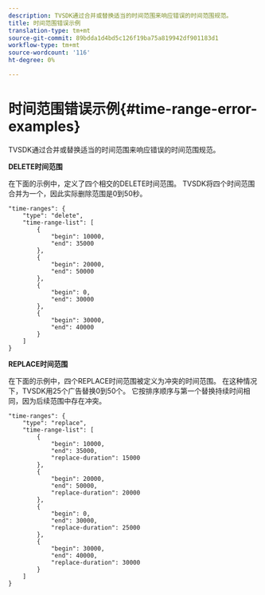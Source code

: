 ```yaml
---
description: TVSDK通过合并或替换适当的时间范围来响应错误的时间范围规范。
title: 时间范围错误示例
translation-type: tm+mt
source-git-commit: 89bdda1d4bd5c126f19ba75a819942df901183d1
workflow-type: tm+mt
source-wordcount: '116'
ht-degree: 0%

---
```



# 时间范围错误示例{#time-range-error-examples}

TVSDK通过合并或替换适当的时间范围来响应错误的时间范围规范。

**DELETE时间范围**

在下面的示例中，定义了四个相交的DELETE时间范围。 TVSDK将四个时间范围合并为一个，因此实际删除范围是0到50秒。

```
"time-ranges": {
    "type": "delete",
    "time-range-list": [
        {
            "begin": 10000,
            "end": 35000
        },
        {
            "begin": 20000,
            "end": 50000
        },
        {
            "begin": 0,
            "end": 30000
        },
        {
            "begin": 30000,
            "end": 40000
        }
    ]
}
```

**REPLACE时间范围**

在下面的示例中，四个REPLACE时间范围被定义为冲突的时间范围。 在这种情况下，TVSDK用25个广告替换0到50个。 它按排序顺序与第一个替换持续时间相同，因为后续范围中存在冲突。

```
"time-ranges": {
    "type": "replace",
    "time-range-list": [
        {
            "begin": 10000,
            "end": 35000,
            "replace-duration": 15000
        },
        {
            "begin": 20000,
            "end": 50000,
            "replace-duration": 20000
        },
        {
            "begin": 0,
            "end": 30000,
            "replace-duration": 25000
        },
        {
            "begin": 30000,
            "end": 40000,
            "replace-duration": 30000
        }
    ]
}
```
